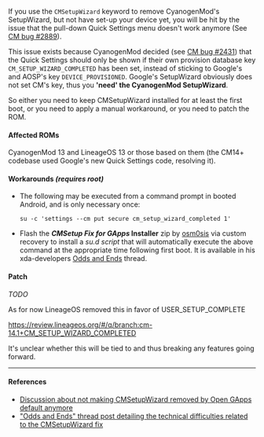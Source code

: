 If you use the `CMSetupWizard` keyword to remove CyanogenMod's SetupWizard, but not have set-up your device yet, you will be hit by the issue that the pull-down Quick Settings menu doesn't work anymore (See [CM bug #2889](https://jira.cyanogenmod.org/browse/NIGHTLIES-2889)).

This issue exists because CyanogenMod decided (see [CM bug #2431](http://review.cyanogenmod.org/#/q/topic:CYNGNOS-2431)) that the Quick Settings should only be shown if their own provision database key `CM_SETUP_WIZARD_COMPLETED` has been set, instead of sticking to Google's and AOSP's key `DEVICE_PROVISIONED`.
Google's SetupWizard obviously does not set CM's key, thus you **'need' the CyanogenMod SetupWizard**.

So either you need to keep CMSetupWizard installed for at least the first boot, or you need to apply a manual workaround, or you need to patch the ROM.

#### Affected ROMs
CyanogenMod 13 and LineageOS 13 or those based on them (the CM14+ codebase used Google's new Quick Settings code, resolving it).

#### Workarounds _(requires root)_
* The following may be executed from a command prompt in booted Android, and is only necessary once:

    `su -c 'settings --cm put secure cm_setup_wizard_completed 1'`

* Flash the **_CMSetup Fix for GApps_ Installer** zip by [osm0sis](https://github.com/osm0sis) via custom recovery to install a _su.d script_ that will automatically execute the above command at the appropriate time following first boot. It is available in his xda-developers [Odds and Ends](http://forum.xda-developers.com/showthread.php?t=2239421) thread.

#### Patch
*TODO*

As for now LineageOS removed this in favor of USER_SETUP_COMPLETE

https://review.lineageos.org/#/q/branch:cm-14.1+CM_SETUP_WIZARD_COMPLETED

It's unclear whether this will be tied to and thus breaking any features going forward.

***
#### References
* [Discussion about not making CMSetupWizard removed by Open GApps default anymore](https://github.com/opengapps/opengapps/commit/ca0704182ac3c9f47d1ad4c5494500866ba42665)
* ["Odds and Ends" thread post detailing the technical difficulties related to the CMSetupWizard fix](https://forum.xda-developers.com/showpost.php?p=67444950&postcount=721)
